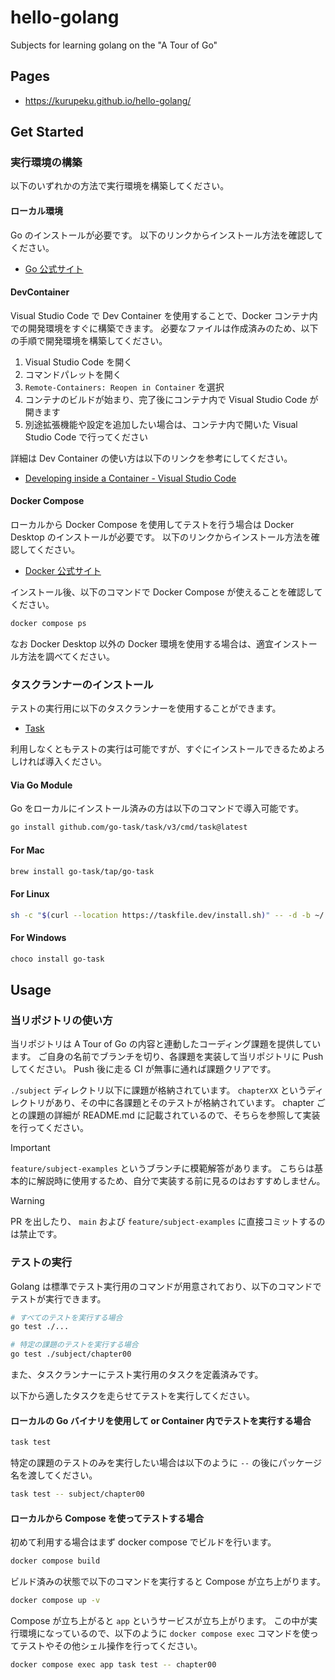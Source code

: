 # hello-golang

Subjects for learning golang on the "A Tour of Go"

## Pages

- https://kurupeku.github.io/hello-golang/

## Get Started

### 実行環境の構築

以下のいずれかの方法で実行環境を構築してください。

#### ローカル環境

Go のインストールが必要です。
以下のリンクからインストール方法を確認してください。

- [Go 公式サイト](https://golang.org/doc/install)

#### DevContainer

Visual Studio Code で Dev Container を使用することで、Docker コンテナ内での開発環境をすぐに構築できます。
必要なファイルは作成済みのため、以下の手順で開発環境を構築してください。

1. Visual Studio Code を開く
2. コマンドパレットを開く
3. `Remote-Containers: Reopen in Container` を選択
4. コンテナのビルドが始まり、完了後にコンテナ内で Visual Studio Code が開きます
5. 別途拡張機能や設定を追加したい場合は、コンテナ内で開いた Visual Studio Code で行ってください

詳細は Dev Container の使い方は以下のリンクを参考にしてください。

- [Developing inside a Container - Visual Studio Code](https://code.visualstudio.com/docs/devcontainers/containers)

#### Docker Compose

ローカルから Docker Compose を使用してテストを行う場合は Docker Desktop のインストールが必要です。
以下のリンクからインストール方法を確認してください。

- [Docker 公式サイト](https://docs.docker.com/get-docker/)

インストール後、以下のコマンドで Docker Compose が使えることを確認してください。

```bash
docker compose ps
```

なお Docker Desktop 以外の Docker 環境を使用する場合は、適宜インストール方法を調べてください。

### タスクランナーのインストール

テストの実行用に以下のタスクランナーを使用することができます。

- [Task](https://taskfile.dev/)

利用しなくともテストの実行は可能ですが、すぐにインストールできるためよろしければ導入ください。

#### Via Go Module

Go をローカルにインストール済みの方は以下のコマンドで導入可能です。

```bash
go install github.com/go-task/task/v3/cmd/task@latest
```

#### For Mac

```bash
brew install go-task/tap/go-task
```

#### For Linux

```bash
sh -c "$(curl --location https://taskfile.dev/install.sh)" -- -d -b ~/.local/bin
```

#### For Windows

```bash
choco install go-task
```

## Usage

### 当リポジトリの使い方

当リポジトリは A Tour of Go の内容と連動したコーディング課題を提供しています。
ご自身の名前でブランチを切り、各課題を実装して当リポジトリに Push してください。
Push 後に走る CI が無事に通れば課題クリアです。

`./subject` ディレクトリ以下に課題が格納されています。
`chapterXX` というディレクトリがあり、その中に各課題とそのテストが格納されています。
chapter ごとの課題の詳細が README.md に記載されているので、そちらを参照して実装を行ってください。

> [!IMPORTANT]
> `feature/subject-examples` というブランチに模範解答があります。
> こちらは基本的に解説時に使用するため、自分で実装する前に見るのはおすすめしません。

> [!WARNING]
> PR を出したり、 `main` および `feature/subject-examples` に直接コミットするのは禁止です。

### テストの実行

Golang は標準でテスト実行用のコマンドが用意されており、以下のコマンドでテストが実行できます。

```bash
# すべてのテストを実行する場合
go test ./...

# 特定の課題のテストを実行する場合
go test ./subject/chapter00
```

また、タスクランナーにテスト実行用のタスクを定義済みです。

以下から適したタスクを走らせてテストを実行してください。

#### ローカルの Go バイナリを使用して or Container 内でテストを実行する場合

```bash
task test
```

特定の課題のテストのみを実行したい場合は以下のように `--` の後にパッケージ名を渡してください。

```bash
task test -- subject/chapter00
```

#### ローカルから Compose を使ってテストする場合

初めて利用する場合はまず docker compose でビルドを行います。

```bash
docker compose build
```

ビルド済みの状態で以下のコマンドを実行すると Compose が立ち上がります。

```bash
docker compose up -v
```

Compose が立ち上がると `app` というサービスが立ち上がります。
この中が実行環境になっているので、以下のように `docker compose exec` コマンドを使ってテストやその他シェル操作を行ってください。

```bash
docker compose exec app task test -- chapter00
```
